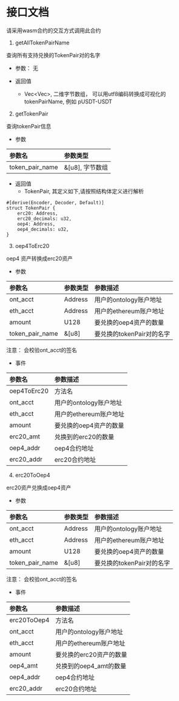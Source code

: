 # 接口文档

请采用wasm合约的交互方式调用此合约

1. getAllTokenPairName

查询所有支持兑换的TokenPair对的名字

* 参数： 无

* 返回值
    * Vec<Vec<u8>>, 二维字节数组， 可以用utf8编码转换成可视化的tokenPairName, 例如 pUSDT-USDT

2. getTokenPair

查询tokenPair信息

* 参数

|参数名|参数类型|
|:---|:---|
|token_pair_name|&[u8], 字节数组|

* 返回值
    * TokenPair, 其定义如下,请按照结构体定义进行解析

```
#[derive(Encoder, Decoder, Default)]
struct TokenPair {
    erc20: Address,
    erc20_decimals: u32,
    oep4: Address,
    oep4_decimals: u32,
}
```    

3. oep4ToErc20

oep4 资产转换成erc20资产

* 参数

|参数名|参数类型|参数描述|
|:---|:---|:---|
|ont_acct|Address|用户的ontology账户地址|
|eth_acct|Address|用户的ethereum账户地址|
|amount|U128|要兑换的oep4资产的数量|
|token_pair_name|&[u8]|要兑换的tokenPair对的名字|


注意： 会校验ont_acct的签名



* 事件

|参数名|参数描述|
|:---|:---|
|oep4ToErc20|方法名|
|ont_acct|用户的ontology账户地址|
|eth_acct|用户的ethereum账户地址|
|amount|要兑换的oep4资产的数量|
|erc20_amt|兑换到的erc20的数量|
|oep4_addr|oep4合约地址|
|erc20_addr|erc20合约地址|



4. erc20ToOep4

erc20资产兑换成oep4资产

* 参数

|参数名|参数类型|参数描述|
|:---|:---|:---|
|ont_acct|Address|用户的ontology账户地址|
|eth_acct|Address|用户的ethereum账户地址|
|amount|U128|要兑换的oep4资产的数量|
|token_pair_name|&[u8]|要兑换的tokenPair对的名字|

注意： 会校验ont_acct的签名


* 事件

|参数名|参数描述|
|:---|:---|
|erc20ToOep4|方法名|
|ont_acct|用户的ontology账户地址|
|eth_acct|用户的ethereum账户地址|
|amount|要兑换的erc20资产的数量|
|oep4_amt|兑换到的oep4_amt的数量|
|oep4_addr|oep4合约地址|
|erc20_addr|erc20合约地址|